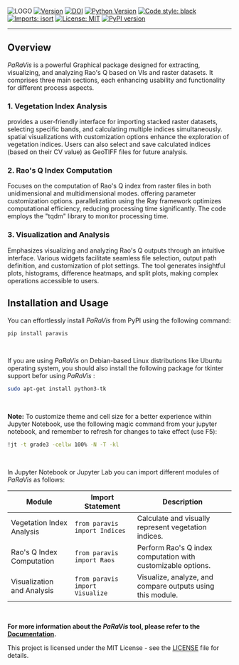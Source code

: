 ![LOGO](https://github.com/mmadrz/PaRaVis/assets/117746151/7ce42d2a-020e-4d2e-95b8-33b1395b92dc)
[![Version](https://img.shields.io/badge/Version-1.0.1-blue.svg)](https://semver.org)
[![DOI](https://zenodo.org/badge/728080000.svg)](https://zenodo.org/doi/10.5281/zenodo.10396919)
[![Python Version](https://img.shields.io/badge/Python-3.8|3.9|3.10|3.11-yellow.svg)](https://www.python.org/)
[![Code style: black](https://img.shields.io/badge/code%20style-black-000000.svg)](https://github.com/psf/black)
[![Imports: isort](https://img.shields.io/badge/%20imports-isort-%231674b1?style=flat&labelColor=ef8336)](https://pycqa.github.io/isort/)
[![License: MIT](https://img.shields.io/badge/License-MIT-green.svg)](https://opensource.org/licenses/MIT)
[![PyPI version](https://badge.fury.io/py/paravis.svg)](https://pypi.org/project/paravis/1.0.1/)



***
## Overview
_PaRaVis_ is a powerful Graphical package designed for extracting, visualizing, and analyzing Rao's Q based on VIs and raster datasets. It comprises three main sections, each enhancing usability and functionality for different process aspects.

### 1. Vegetation Index Analysis
provides a user-friendly interface for importing stacked raster datasets, selecting specific bands, and calculating multiple indices simultaneously. spatial visualizations with customization options enhance the exploration of vegetation indices. Users can also select and save calculated indices (based on their CV value) as GeoTIFF files for future analysis.

### 2. Rao's Q Index Computation
Focuses on the computation of Rao's Q index from raster files in both unidimensional and multidimensional modes. offering  parameter customization options. parallelization using the Ray framework optimizes computational efficiency, reducing processing time significantly. The code employs the "tqdm" library to monitor processing time.

### 3. Visualization and Analysis
Emphasizes visualizing and analyzing Rao's Q outputs through an intuitive interface. Various widgets facilitate seamless file selection, output path definition, and customization of plot settings. The tool generates insightful plots, histograms, difference heatmaps, and split plots, making complex operations accessible to users.

## Installation and Usage
You can effortlessly install _PaRaVis_ from PyPI using the following command:
```bash
pip install paravis
```
<br/>

If you are using _PaRaVis_ on Debian-based Linux distributions like Ubuntu operating system, you should also install the following package for tkinter support befor using _PaRaVis_ :
```bash
sudo apt-get install python3-tk
```
<br/>

**Note:** To customize theme and cell size for a better experience within Jupyter Notebook, use the following magic command from your jupyter notebook, and remember to refresh for changes to take effect (use F5):
```bash
!jt -t grade3 -cellw 100% -N -T -kl
```
<br/>

In Jupyter Notebook or Jupyter Lab you can import different modules of _PaRaVis_ as follows:

|Module| Import Statement| Description|
|------------------------------|---------------------------------|-------------------------------------|
| Vegetation Index Analysis| ```from paravis import Indices```| Calculate and visually represent vegetation indices.|
| Rao's Q Index Computation| `from paravis import Raos`| Perform Rao's Q index computation with customizable options.|
| Visualization and Analysis| `from paravis import Visualize`| Visualize, analyze, and compare outputs using this module.|
<br/>

__For more information about the _PaRaVis_ tool, please refer to the [__Documentation__](Documentation/Documentation.md).__

This project is licensed under the MIT License - see the [LICENSE](LICENSE) file for details.
